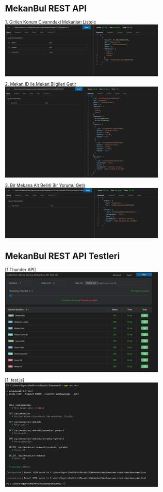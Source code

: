 # MekanBul REST API

[1. Girilen Konum Civarındaki Mekanları Listele](https://mekanbul5.beyzagursoy.repl.co/api/mekanlar?enlem=37.7&boylam=35.4)
![1](/images/konum.png)

[2. Mekan ID ile Mekan Bilgileri Getir](https://mekanbul5.beyzagursoy.repl.co/api/mekanlar/63791cc8e1cb6c6f00703d58)
![2](/images/mekanlar.png)

[3. Bir Mekana Ait Belirli Bir Yorumu Getir](https://mekanbul5.beyzagursoy.repl.co/api/mekanlar/63791cc8e1cb6c6f00703d58/yorumlar/637a4fde4b98c34b6154cdc4)
![3](/images/yorumlar.png)

# MekanBul REST API Testleri

[1.Thunder API]
![1](/images/thunderAPI.png)

[1. test.js]
![1](/images/test.png)